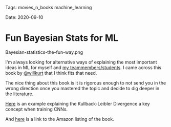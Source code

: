 Tags: movies_n_books
      machine_learning
      
Date: 2020-09-10

# Fun Bayesian Stats for ML

Bayesian-statistics-the-fun-way.png

I'm always looking for alternative ways of explaining the most important ideas in ML for myself and [my teammembers/students](/Teaching). I came across this book by [@willkurt](https://twitter.com/willkurt) that I think fits that need. 

The nice thing about this book is it is rigorous enough to not send you in the wrong direction once you mastered the topic and decide to dig deeper in the literature.

[Here](https://www.countbayesie.com/blog/2017/5/9/kullback-leibler-divergence-explained) is an example explaining the Kullback-Leibler Divergence a key concept when training CNNs. 

And [here](https://www.amazon.com/Bayesian-Statistics-Fun-Will-Kurt/dp/1593279566) is a link to the Amazon listing of the book.  
